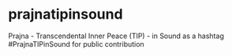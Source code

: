 # prajnatipinsound
Prajna - Transcendental Inner Peace (TIP) - in Sound as a hashtag #PrajnaTIPinSound for public contribution

